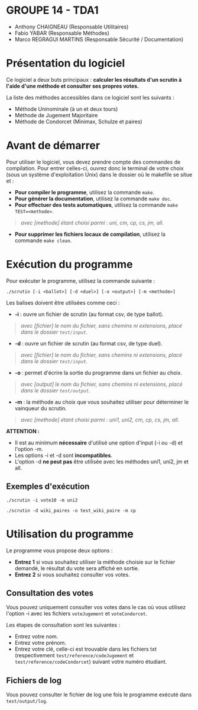 # GROUPE 14 - TDA1

* Anthony CHAIGNEAU (Responsable Utilitaires)
* Fabio YABAR (Responsable Méthodes)
* Marco REGRAGUI MARTINS (Responsable Sécurité / Documentation)

# Présentation du logiciel

Ce logiciel a deux buts principaux : **calculer les résultats d'un scrutin à l'aide d'une méthode et consulter ses propres votes.**

La liste des méthodes accessibles dans ce logiciel sont les suivants :
* Méthode Uninominale (à un et deux tours)
* Méthode de Jugement Majoritaire
* Méthode de Condorcet (Minimax, Schulze et paires)

# Avant de démarrer

Pour utiliser le logiciel, vous devez prendre compte des commandes de compilation. Pour entrer celles-ci, ouvrez donc le terminal de votre choix (sous un système d'exploitation Unix) dans le dossier où le makefile se situe et :
* **Pour compiler le programme**, utilisez la commande `make`.
* **Pour générer la documentation**, utilisez la commande `make doc`.
* **Pour effectuer des tests automatiques**, utilisez la commande `make TEST=<methode>`.
 > *avec [methode] étant choisi parmi : uni, cm, cp, cs, jm, all.*
* **Pour supprimer les fichiers locaux de compilation**, utilisez la commande `make clean`.

# Exécution du programme

Pour exécuter le programme, utilisez la commande suivante :

```
./scrutin [-i <ballot>] [-d <duel>] [-o <output>] [-m <methode>]
```

Les balises doivent être utilisées comme ceci :
* **-i <ballot>** : ouvre un fichier de scrutin (au format csv, de type ballot).
 > *avec [fichier] le nom du fichier, sans chemins ni extensions, placé dans le dossier `test/input`.*
* **-d <duel>** : ouvre un fichier de scrutin (au format csv, de type duel).
 > *avec [fichier] le nom du fichier, sans chemins ni extensions, placé dans le dossier `test/input`.*
* **-o <output>** : permet d'écrire la sortie du programme dans un fichier au choix.
 > *avec [output] le nom du fichier, sans chemins ni extensions, placé dans le dossier `test/output`.*
* **-m <methode>** : la méthode au choix que vous souhaitez utiliser pour déterminer le vainqueur du scrutin.
 > *avec [methode] étant choisi parmi : uni1, uni2, cm, cp, cs, jm, all.*

**ATTENTION :**
- Il est au minimum **nécessaire** d'utilisé une option d'input (-i ou -d) et l'option -m.
- Les options -i et -d sont **incompatibles**.
- L'option -d **ne peut pas** être utilisée avec les méthodes uni1, uni2, jm et all.

## Exemples d'exécution

```
./scrutin -i vote10 -m uni2
```

```
./scrutin -d wiki_paires -o test_wiki_paire -m cp
```

# Utilisation du programme

Le programme vous propose deux options :
* **Entrez 1** si vous souhaitez utiliser la méthode choisie sur le fichier demandé, le résultat du vote sera affiché en sortie.
* **Entrez 2** si vous souhaitez consulter vos votes.

## Consultation des votes

Vous pouvez uniquement consulter vos votes dans le cas où vous utilisez l'option -i avec les fichiers `voteJugement` et  `voteCondorcet`.

Les étapes de consultation sont les suivantes :
- Entrez votre nom.
- Entrez votre prénom.
- Entrez votre clé, celle-ci est trouvable dans les fichiers txt (respectivement `test/reference/codeJugement` et `test/reference/codeCondorcet`) suivant votre numéro étudiant.

## Fichiers de log

Vous pouvez consulter le fichier de log une fois le programme exécuté dans `test/output/log`.
